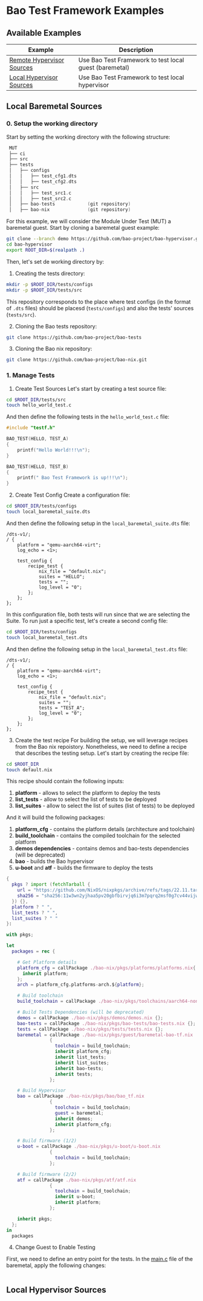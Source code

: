 # Bao Test Framework Examples

## Available Examples

| Example                                               | Description                                            |
| ----------------------------------------------------- | ------------------------------------------------------ |
| [Remote Hypervisor Sources](#local-baremetal-sources)   | Use Bao Test Framework to test local guest (baremetal) |
| [Local Hypervisor Sources](#local-hypervisor-sources) | Use Bao Test Framework to test local hypervisor        |


## Local Baremetal Sources
### 0. Setup the working directory
Start by setting the working directory with the following structure:
```c
 MUT
 ├── ci
 ├── src
 ├── tests
 │   ├── configs
 │   │   ├── test_cfg1.dts
 │   │   ├── test_cfg2.dts
 │   ├── src
 │   │   ├── test_src1.c
 │   │   ├── test_src2.c
 │   ├── bao-tests            (git repository)
 │   ├── bao-nix              (git repository)
```
For this example, we will consider the Module Under Test (MUT) a baremetal guest. Start by cloning a
baremetal guest example:
```sh
git clone --branch demo https://github.com/bao-project/bao-hypervisor.git
cd bao-hypervisor
export ROOT_DIR=$(realpath .)
```

Then, let's set de working directory by:
1. Creating the tests directory:
```sh
mkdir -p $ROOT_DIR/tests/configs
mkdir -p $ROOT_DIR/tests/src
```
This repository corresponds to the place where test configs (in the format of `.dts` files) should
be placesd (`tests/configs`) and also the tests' sources (`tests/src`).

2. Cloning the Bao tests repository:
```sh
git clone https://github.com/bao-project/bao-tests
```
3. Cloning the Bao nix repository:
```sh
git clone https://github.com/bao-project/bao-nix.git
```

### 1. Manage Tests
1. Create Test Sources
Let's start by creating a test source file:
```sh
cd $ROOT_DIR/tests/src
touch hello_world_test.c
```

And then define the following tests in the `hello_world_test.c` file:
```c
#include "testf.h"

BAO_TEST(HELLO, TEST_A)
{
    printf("Hello World!!!\n");
}

BAO_TEST(HELLO, TEST_B)
{
    printf(" Bao Test Framework is up!!!\n");
}
```

2. Create Test Config
Create a configuration file:
```sh
cd $ROOT_DIR/tests/configs
touch local_baremetal_suite.dts
```
And then define the following setup in the `local_baremetal_suite.dts` file:
```dts
/dts-v1/;
/ {
    platform = "qemu-aarch64-virt";
    log_echo = <1>;

    test_config {
        recipe_test {
            nix_file = "default.nix";
            suites = "HELLO";
            tests = "";
            log_level = "0";
        };
    };
};
```

In this configuration file, both tests will run since that we are selecting the Suite. To run just a
specific test, let's create a second config file:
```sh
cd $ROOT_DIR/tests/configs
touch local_baremetal_test.dts
```

And then define the following setup in the `local_baremetal_test.dts` file:
```dts
/dts-v1/;
/ {
    platform = "qemu-aarch64-virt";
    log_echo = <1>;

    test_config {
        recipe_test {
            nix_file = "default.nix";
            suites = "";
            tests = "TEST_A";
            log_level = "0";
        };
    };
};
```

3. Create the test recipe
For building the setup, we will leverage recipes from the Bao nix repoistory. Nonetheless, we need
to define a recipe that describes the testing setup. Let's start by creating the recipe file:
```sh
cd $ROOT_DIR
touch default.nix
```

This recipe should contain the following inputs:
1. **platform** - allows to select the platform to deploy the tests
2. **list_tests** - allow to select the list of tests to be deployed
3. **list_suites** - allow to select the list of suites (list of tests) to be deployed

And it will build the following packages:
1. **platform_cfg** - contains the platform details (architecture and toolchain)
2. **build_toolchain** - contains the compiled toolchain for the selected platform
3. **demos dependencies** - contains demos and bao-tests dependencies (will be deprecated)
4. **bao** - builds the Bao hypervisor
5. **u-boot** and **atf** - builds the firmware to deploy the tests


```nix
{
  pkgs ? import (fetchTarball {
    url = "https://github.com/NixOS/nixpkgs/archive/refs/tags/22.11.tar.gz";
    sha256 = "sha256:11w3wn2yjhaa5pv20gbfbirvjq6i3m7pqrq2msf0g7cv44vijwgw";
  }) {},
  platform ? " ",
  list_tests ? " ",
  list_suites ? " "
}:

with pkgs;

let
  packages = rec {

    # Get Platform details
    platform_cfg = callPackage ./bao-nix/pkgs/platforms/platforms.nix{
      inherit platform;
    };
    arch = platform_cfg.platforms-arch.${platform};

    # Build toolchain
    build_toolchain = callPackage ./bao-nix/pkgs/toolchains/aarch64-none-elf-11-3.nix{};

    # Build Tests Dependencies (will be deprecated)
    demos = callPackage ./bao-nix/pkgs/demos/demos.nix {};
    bao-tests = callPackage ./bao-nix/pkgs/bao-tests/bao-tests.nix {};
    tests = callPackage ./bao-nix/pkgs/tests/tests.nix {};
    baremetal = callPackage ./bao-nix/pkgs/guest/baremetal-bao-tf.nix 
                {
                  toolchain = build_toolchain; 
                  inherit platform_cfg;
                  inherit list_tests; 
                  inherit list_suites;
                  inherit bao-tests;
                  inherit tests;
                };

    # Build Hypervisor
    bao = callPackage ./bao-nix/pkgs/bao/bao_tf.nix 
                { 
                  toolchain = build_toolchain; 
                  guest = baremetal; 
                  inherit demos; 
                  inherit platform_cfg;
                };

    # Build firmware (1/2)
    u-boot = callPackage ./bao-nix/pkgs/u-boot/u-boot.nix 
                { 
                  toolchain = build_toolchain; 
                };

    # Build firmware (2/2)
    atf = callPackage ./bao-nix/pkgs/atf/atf.nix 
                { 
                  toolchain = build_toolchain; 
                  inherit u-boot; 
                  inherit platform;
                };

    inherit pkgs;
  };
in
  packages
``` 

4. Change Guest to Enable Testing

First, we need to define an entry point for the tests. In the
[main.c](examples/bao-baremetal-guest/src/main.c) file of the baremetal, apply
the following changes:
```diff

```

## Local Hypervisor Sources